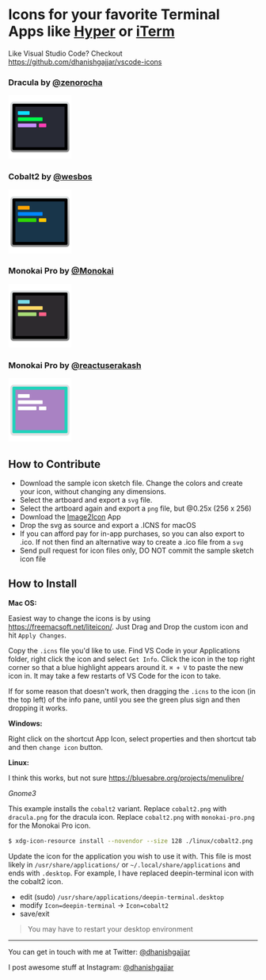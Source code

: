 Icons for your favorite Terminal Apps like [Hyper](https://hyper.is) or [iTerm](http://www.iterm2.com)
=========================================================

Like Visual Studio Code? Checkout https://github.com/dhanishgajjar/vscode-icons

### Dracula by [@zenorocha](https://github.com/zenorocha)

<a href="https://draculatheme.com/visual-studio-code/"><img src="svg/dracula.svg" title="Dracula" width="128"/></a>

### Cobalt2 by [@wesbos](https://github.com/wesbos)

<a href="https://marketplace.visualstudio.com/items?itemName=wesbos.theme-cobalt2"><img src="svg/cobalt2.svg" alt="Cobalt 2" title="Cobalt2 by Wes Bos" width="128"/></a>

### Monokai Pro by [@Monokai](https://github.com/Monokai)

<a href="https://marketplace.visualstudio.com/items?itemName=monokai.theme-monokai-pro-vscode"><img src="svg/monokai-pro.svg" alt="Monokai Pro themed iTerm icon" title="Monokai Pro by Monokai" width="128"/></a>

### Monokai Pro by [@reactuserakash](https://github.com/reactuserakash)

<a href="https://marketplace.visualstudio.com/items?itemName=Equinusocio.vsc-material-theme"><img src="svg/material.svg" alt="Material UI themed iTerm icon" title="Material UI by Akash Debnath" width="128"/></a>

## How to Contribute

 - Download the sample icon sketch file. Change the colors and create your icon, without changing any dimensions.
 - Select the artboard and export a `svg` file.
 - Select the artboard again and export a `png` file, but @0.25x (256 x 256)
 - Download the [Image2Icon](http://www.img2icnsapp.com) App
 - Drop the svg as source and export a .ICNS for macOS
 - If you can afford pay for in-app purchases, so you can also export to .ico. If not then find an alternative way to create a .ico file from a `svg`
 - Send pull request for icon files only, DO NOT commit the sample sketch icon file

## How to Install

**Mac OS:**

Easiest way to change the icons is by using https://freemacsoft.net/liteicon/. Just Drag and Drop the custom icon and hit `Apply Changes`.

Copy the `.icns` file you'd like to use. Find VS Code in your Applications folder, right click the icon and select `Get Info`. Click the icon in the top right corner so that a blue highlight appears around it. `⌘ + V` to paste the new icon in. It may take a few restarts of VS Code for the icon to take.

If for some reason that doesn't work, then dragging the `.icns` to the icon (in the top left) of the info pane, until you see the green plus sign and then dropping it works.

**Windows:**

Right click on the shortcut App Icon, select properties and then shortcut tab and then `change icon` button.

**Linux:**

I think this works, but not sure https://bluesabre.org/projects/menulibre/

*Gnome3*

This example installs the `cobalt2` variant. Replace `cobalt2.png` with `dracula.png` for the dracula icon. Replace `cobalt2.png` with `monokai-pro.png` for the Monokai Pro icon.
```bash
$ xdg-icon-resource install --novendor --size 128 ./linux/cobalt2.png
```

Update the icon for the application you wish to use it with. This file is most likely in `/usr/share/applications/` or `~/.local/share/applications` and ends with `.desktop`.  For example, I have replaced deepin-terminal icon with the cobalt2 icon.

* edit (sudo) `/usr/share/applications/deepin-terminal.desktop`
* modify `Icon=deepin-terminal` -> `Icon=cobalt2`
* save/exit

> You may have to restart your desktop environment

---

You can get in touch with me at Twitter: [@dhanishgajjar](https://twitter.com/dhanishgajjar)

I post awesome stuff at
Instagram: [@dhanishgajjar](https://instagram.com/dhanishgajjar)
